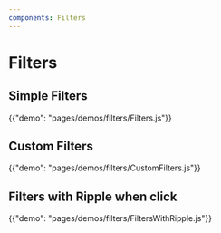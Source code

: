 ```yaml
---
components: Filters
---
```


# Filters


## Simple Filters

{{"demo": "pages/demos/filters/Filters.js"}}

## Custom Filters

{{"demo": "pages/demos/filters/CustomFilters.js"}}

## Filters with Ripple when click

{{"demo": "pages/demos/filters/FiltersWithRipple.js"}}